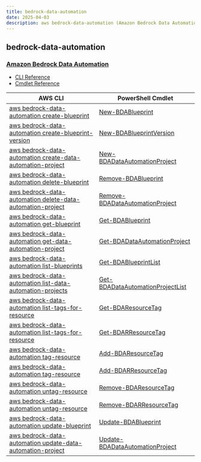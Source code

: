```yaml
---
title: bedrock-data-automation
date: 2025-04-03
description: aws bedrock-data-automation (Amazon Bedrock Data Automation) command/cmdlet list.
---
```


## bedrock-data-automation

### [Amazon Bedrock Data Automation](https://aws.amazon.com/bedrock/bda/)

* [CLI Reference](https://awscli.amazonaws.com/v2/documentation/api/latest/reference/bedrock-data-automation/index.html)
* [Cmdlet Reference](https://docs.aws.amazon.com/powershell/latest/reference/items/BedrockDataAutomation_cmdlets.html)

|AWS CLI|PowerShell Cmdlet|
|----|----|
|[aws bedrock-data-automation create-blueprint](https://awscli.amazonaws.com/v2/documentation/api/latest/reference/bedrock-data-automation/create-blueprint.html)|[New-BDABlueprint](https://docs.aws.amazon.com/powershell/latest/reference/items/New-BDABlueprint.html)|
|[aws bedrock-data-automation create-blueprint-version](https://awscli.amazonaws.com/v2/documentation/api/latest/reference/bedrock-data-automation/create-blueprint-version.html)|[New-BDABlueprintVersion](https://docs.aws.amazon.com/powershell/latest/reference/items/New-BDABlueprintVersion.html)|
|[aws bedrock-data-automation create-data-automation-project](https://awscli.amazonaws.com/v2/documentation/api/latest/reference/bedrock-data-automation/create-data-automation-project.html)|[New-BDADataAutomationProject](https://docs.aws.amazon.com/powershell/latest/reference/items/New-BDADataAutomationProject.html)|
|[aws bedrock-data-automation delete-blueprint](https://awscli.amazonaws.com/v2/documentation/api/latest/reference/bedrock-data-automation/delete-blueprint.html)|[Remove-BDABlueprint](https://docs.aws.amazon.com/powershell/latest/reference/items/Remove-BDABlueprint.html)|
|[aws bedrock-data-automation delete-data-automation-project](https://awscli.amazonaws.com/v2/documentation/api/latest/reference/bedrock-data-automation/delete-data-automation-project.html)|[Remove-BDADataAutomationProject](https://docs.aws.amazon.com/powershell/latest/reference/items/Remove-BDADataAutomationProject.html)|
|[aws bedrock-data-automation get-blueprint](https://awscli.amazonaws.com/v2/documentation/api/latest/reference/bedrock-data-automation/get-blueprint.html)|[Get-BDABlueprint](https://docs.aws.amazon.com/powershell/latest/reference/items/Get-BDABlueprint.html)|
|[aws bedrock-data-automation get-data-automation-project](https://awscli.amazonaws.com/v2/documentation/api/latest/reference/bedrock-data-automation/get-data-automation-project.html)|[Get-BDADataAutomationProject](https://docs.aws.amazon.com/powershell/latest/reference/items/Get-BDADataAutomationProject.html)|
|[aws bedrock-data-automation list-blueprints](https://awscli.amazonaws.com/v2/documentation/api/latest/reference/bedrock-data-automation/list-blueprints.html)|[Get-BDABlueprintList](https://docs.aws.amazon.com/powershell/latest/reference/items/Get-BDABlueprintList.html)|
|[aws bedrock-data-automation list-data-automation-projects](https://awscli.amazonaws.com/v2/documentation/api/latest/reference/bedrock-data-automation/list-data-automation-projects.html)|[Get-BDADataAutomationProjectList](https://docs.aws.amazon.com/powershell/latest/reference/items/Get-BDADataAutomationProjectList.html)|
|[aws bedrock-data-automation list-tags-for-resource](https://awscli.amazonaws.com/v2/documentation/api/latest/reference/bedrock-data-automation/list-tags-for-resource.html)|[Get-BDAResourceTag](https://docs.aws.amazon.com/powershell/latest/reference/items/Get-BDAResourceTag.html)|
|[aws bedrock-data-automation list-tags-for-resource](https://awscli.amazonaws.com/v2/documentation/api/latest/reference/bedrock-data-automation/list-tags-for-resource.html)|[Get-BDARResourceTag](https://docs.aws.amazon.com/powershell/latest/reference/items/Get-BDARResourceTag.html)|
|[aws bedrock-data-automation tag-resource](https://awscli.amazonaws.com/v2/documentation/api/latest/reference/bedrock-data-automation/tag-resource.html)|[Add-BDAResourceTag](https://docs.aws.amazon.com/powershell/latest/reference/items/Add-BDAResourceTag.html)|
|[aws bedrock-data-automation tag-resource](https://awscli.amazonaws.com/v2/documentation/api/latest/reference/bedrock-data-automation/tag-resource.html)|[Add-BDARResourceTag](https://docs.aws.amazon.com/powershell/latest/reference/items/Add-BDARResourceTag.html)|
|[aws bedrock-data-automation untag-resource](https://awscli.amazonaws.com/v2/documentation/api/latest/reference/bedrock-data-automation/untag-resource.html)|[Remove-BDAResourceTag](https://docs.aws.amazon.com/powershell/latest/reference/items/Remove-BDAResourceTag.html)|
|[aws bedrock-data-automation untag-resource](https://awscli.amazonaws.com/v2/documentation/api/latest/reference/bedrock-data-automation/untag-resource.html)|[Remove-BDARResourceTag](https://docs.aws.amazon.com/powershell/latest/reference/items/Remove-BDARResourceTag.html)|
|[aws bedrock-data-automation update-blueprint](https://awscli.amazonaws.com/v2/documentation/api/latest/reference/bedrock-data-automation/update-blueprint.html)|[Update-BDABlueprint](https://docs.aws.amazon.com/powershell/latest/reference/items/Update-BDABlueprint.html)|
|[aws bedrock-data-automation update-data-automation-project](https://awscli.amazonaws.com/v2/documentation/api/latest/reference/bedrock-data-automation/update-data-automation-project.html)|[Update-BDADataAutomationProject](https://docs.aws.amazon.com/powershell/latest/reference/items/Update-BDADataAutomationProject.html)|

